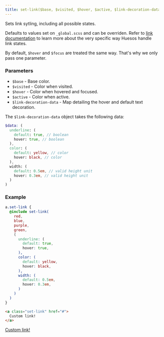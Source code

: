 ```yaml
---
title: set-link($base, $visited, $hover, $active, $link-decoration-data)
---
```


Sets link sytling, including all possible states.

Defaults to values set on `_global.scss` and can be overriden. Refer to [link
documentation](/components/detail/link--default) to learn more about the very specific way Huesos handle link states.

By default, `$hover` and `$focus` are treated the same way. That's why we only pass one parameter.

### Parameters

- `$base` - Base color.
- `$visited` - Color when visited.
- `$hover` - Color when hovered and focused.
- `$active` - Color when active.
- `$link-decoration-data` - Map detailing the hover and default text decoration.

The `$link-decoration-data` object takes the following data:

```scss
$data: (
  underline: (
    default: true, // boolean
    hover: true, // boolean
  ),
  color: (
    default: yellow, // color
    hover: black, // color
  ),
  width: (
    default: 0.5em, // valid height unit
    hover: 0.3em, // valid height unit
  )
)
```

### Example

```scss
a.set-link {
  @include set-link(
    red,
    blue,
    purple,
    green,
    (
      underline: (
        default: true,
        hover: true,
      ),
      color: (
        default: yellow,
        hover: black,
      ),
      width: (
        default: 0.5em,
        hover: 0.3em,
      )
    )
  )
}
```

```html
<a class="set-link" href="#">
  Custom link!
</a>
```

<a class="set-link" href="#">
  Custom link!
</a>